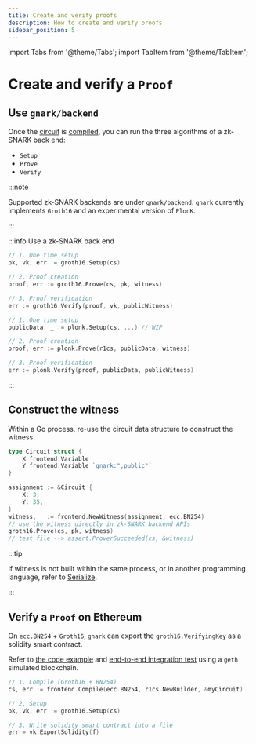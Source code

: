 ```yaml
---
title: Create and verify proofs
description: How to create and verify proofs
sidebar_position: 5
---
```

import Tabs from '@theme/Tabs';
import TabItem from '@theme/TabItem';

# Create and verify a `Proof`

## Use `gnark/backend`

Once the [circuit](write/circuit_structure.md) is [compiled](compile.md), you can run the three algorithms of a zk-SNARK back end:

- `Setup`
- `Prove`
- `Verify`

:::note

Supported zk-SNARK backends are under `gnark/backend`. `gnark` currently implements `Groth16` and an experimental version of `PlonK`.

:::

:::info Use a zk-SNARK back end

<Tabs>
  <TabItem value="Groth16" label="Groth16" >

```go
// 1. One time setup
pk, vk, err := groth16.Setup(cs)

// 2. Proof creation
proof, err := groth16.Prove(cs, pk, witness)

// 3. Proof verification
err := groth16.Verify(proof, vk, publicWitness)

```

  </TabItem>
  <TabItem value="PlonK" label="PlonK" >

```go
// 1. One time setup
publicData, _ := plonk.Setup(cs, ...) // WIP

// 2. Proof creation
proof, err := plonk.Prove(r1cs, publicData, witness)

// 3. Proof verification
err := plonk.Verify(proof, publicData, publicWitness)

```

  </TabItem>
</Tabs>

:::

## Construct the witness

Within a Go process, re-use the circuit data structure to construct the witness.

```go
type Circuit struct {
    X frontend.Variable
    Y frontend.Variable `gnark:",public"`
}

assignment := &Circuit {
    X: 3,
    Y: 35,
}
witness, _ := frontend.NewWitness(assignment, ecc.BN254)
// use the witness directly in zk-SNARK backend APIs
groth16.Prove(cs, pk, witness)
// test file --> assert.ProverSucceeded(cs, &witness)
```

:::tip

If witness is not built within the same process, or in another programming language, refer to [Serialize](serialize.md).

:::

## Verify a `Proof` on Ethereum

On `ecc.BN254` + `Groth16`, `gnark` can export the `groth16.VerifyingKey` as a solidity smart contract.

Refer to [the code example](https://github.com/ConsenSys/gnark-tests/blob/main/solidity/contract/main.go) and [end-to-end integration test](https://github.com/ConsenSys/gnark-tests/blob/47873ce8e146c1f74477a15972ec63cbfd73c888/solidity/solidity_test.go#L81) using a `geth` simulated blockchain.

```go
// 1. Compile (Groth16 + BN254)
cs, err := frontend.Compile(ecc.BN254, r1cs.NewBuilder, &myCircuit)

// 2. Setup
pk, vk, err := groth16.Setup(cs)

// 3. Write solidity smart contract into a file
err = vk.ExportSolidity(f)
```
